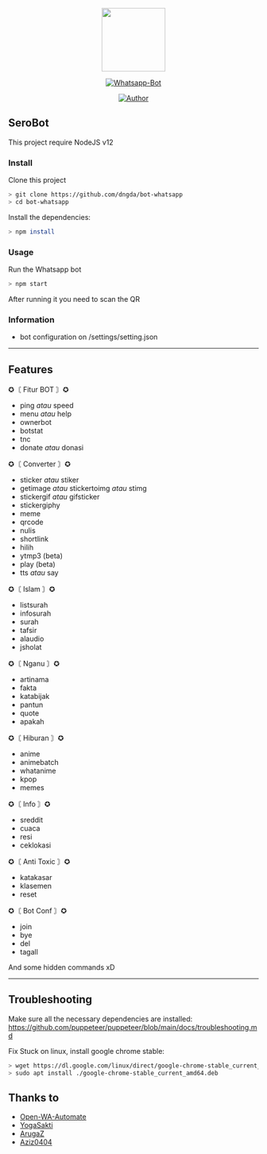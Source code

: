 <p align="center">
<img src="https://assets.stickpng.com/images/580b57fcd9996e24bc43c543.png" height="128"/>
</p>
<p align="center">
<a href="https://github.com/dngda/bot-whatsapp"><img title="Whatsapp-Bot" src="https://img.shields.io/badge/Whatsapp Bot-green?colorA=%23ff0000&colorB=%23017e40&style=for-the-badge"></a>
</p>
<p align="center">
<a href="https://github.com/dngda/"><img title="Author" src="https://img.shields.io/badge/Github-dngda-blue?style=for-the-badge&logo=github"></a>
</p>

## SeroBot

This project require NodeJS v12

### Install
Clone this project

```bash
> git clone https://github.com/dngda/bot-whatsapp
> cd bot-whatsapp
```

Install the dependencies:

```bash
> npm install 
```

### Usage
Run the Whatsapp bot

```bash
> npm start
```

After running it you need to scan the QR

### Information
- bot configuration on /settings/setting.json
---

## Features

✪〘 Fitur BOT 〙✪
- ping _atau_ speed
- menu _atau_ help
- ownerbot
- botstat
- tnc
- donate _atau_ donasi

✪〘 Converter 〙✪
- sticker _atau_ stiker
- getimage _atau_ stickertoimg _atau_ stimg
- stickergif _atau_ gifsticker
- stickergiphy
- meme
- qrcode
- nulis
- shortlink
- hilih
- ytmp3 (beta)
- play (beta)
- tts _atau_ say

✪〘 Islam 〙✪
- listsurah
- infosurah
- surah
- tafsir
- alaudio
- jsholat

✪〘 Nganu 〙✪
- artinama
- fakta
- katabijak
- pantun
- quote
- apakah

✪〘 Hiburan 〙✪
- anime
- animebatch
- whatanime
- kpop
- memes

✪〘 Info 〙✪
- sreddit
- cuaca
- resi
- ceklokasi

✪〘 Anti Toxic 〙✪
- katakasar
- klasemen
- reset

✪〘 Bot Conf 〙✪
- join
- bye
- del
- tagall

And some hidden commands xD

---

## Troubleshooting
Make sure all the necessary dependencies are installed: https://github.com/puppeteer/puppeteer/blob/main/docs/troubleshooting.md

Fix Stuck on linux, install google chrome stable: 
```bash
> wget https://dl.google.com/linux/direct/google-chrome-stable_current_amd64.deb
> sudo apt install ./google-chrome-stable_current_amd64.deb
```

## Thanks to
- [Open-WA-Automate](https://github.com/open-wa/wa-automate-nodejs)
- [YogaSakti](https://github.com/YogaSakti/imageToSticker)
- [ArugaZ](https://github.com/ArugaZ/whatsapp-bot)
- [Aziz0404](https://github.com/nuraziz0404/botwa)
